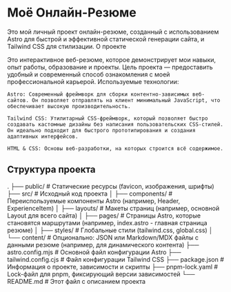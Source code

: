 # Моё Онлайн-Резюме

Это мой личный проект онлайн-резюме, созданный с использованием Astro для быстрой и эффективной статической генерации сайта, и Tailwind CSS для стилизации.
О проекте

Это интерактивное веб-резюме, которое демонстрирует мои навыки, опыт работы, образование и проекты. Цель проекта — предоставить удобный и современный способ ознакомления с моей профессиональной карьерой.
Используемые технологии:

    Astro: Современный фреймворк для сборки контентно-зависимых веб-сайтов. Он позволяет отправлять на клиент минимальный JavaScript, что обеспечивает высокую производительность.

    Tailwind CSS: Утилитарный CSS-фреймворк, который позволяет быстро создавать кастомные дизайны без написания пользовательских CSS-стилей. Он идеально подходит для быстрого прототипирования и создания адаптивных интерфейсов.

    HTML & CSS: Основы веб-разработки, на которых строится всё содержимое.

## Структура проекта

.
├── public/                 # Статические ресурсы (favicon, изображения, шрифты)
├── src/                    # Исходный код проекта
│   ├── components/         # Переиспользуемые компоненты Astro (например, Header, ExperienceItem)
│   ├── layouts/            # Макеты страниц (например, основной Layout для всего сайта)
│   ├── pages/              # Страницы Astro, которые становятся маршрутами (например, index.astro - главная страница резюме)
│   ├── styles/             # Глобальные стили (tailwind.css, global.css)
│   └── content/            # Опционально: JSON или Markdown/MDX файлы с данными резюме (например, для динамического контента)
├── astro.config.mjs        # Основной файл конфигурации Astro
├── tailwind.config.cjs     # Файл конфигурации Tailwind CSS
├── package.json            # Информация о проекте, зависимости и скрипты
├── pnpm-lock.yaml          # Lock-файл для pnpm, фиксирующий версии зависимостей
└── README.md               # Этот файл с описанием проекта
